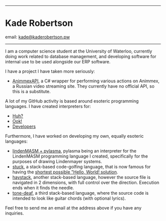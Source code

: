 ----------

# Kade Robertson

email: [kade@kaderobertson.pw](mailto:kade@kaderobertson.pw)

----------

I am a computer science student at the University of Waterloo, currently doing work related to database 
management, and developing software for internal use to be used alongside our ERP software.

I have a project I have taken more seriously:

  - [AnimmexAPI](https://github.com/kade-robertson/AnimmexAPI), a C# wrapper for performing various actions 
    on Animmex, a Russian video streaming site. They currently have no official API, so this is a substitute.
 
A lot of my GitHub activity is based around esoteric programming languages. I have created interpreters for:

  - [Huh?](https://github.com/kade-robertson/pythuhn)
  - [Ook!](https://github.com/kade-robertson/pythook)
  - [Developers](https://github.com/kade-robertson/pydevelopers)

Furthermore, I have worked on developing my own, equally esoteric languages:

  - [lindenMASM + pylasma](https://github.com/kade-robertson/pylasma), pylasma being an interpreter for the
    LindenMASM programming language I created, specifically for the purposes of drawing Lindenmayer systems.
  - [stuck](https://github.com/kade-robertson/stuck), a stack-based code-golfing language, that is now famous
    for having the [shortest possible "Hello, World! solution](http://codegolf.stackexchange.com/a/55425).
  - [haystack](https://github.com/kade-robertson/haystack), another stack-based language, however the source
    file is navigated in 2 dimensions, with full control over the direction. Execution ends when it finds the needle.
  - [tone-deaf](https://github.com/kade-robertson/tone-deaf), a third stack-based language, where the source
    code is intended to look like guitar chords (with optional lyrics).

Feel free to send me an email at the address above if you have any inquiries.
